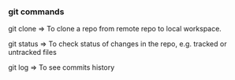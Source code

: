 ### git commands

git clone => To clone a repo from remote repo to local workspace.

git status => To check status of changes in the repo, e.g. tracked or untracked files

git log => To see commits history